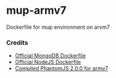 # mup-armv7
Dockerfile for mup environment on arvm7

### Credits
- [Official MongoDB Dockerfile](https://github.com/docker-library/mongo/tree/191cc63288fb44c2fd147eac27ade07ae4b6b0b5/3.2)
- [Official NodeJS Dockerfile](https://github.com/nodejs/docker-node)
- [Compiled PhantomJS 2.0.0 for armv7](https://github.com/mitghi/phantomjs-2.0.0-armv7)
